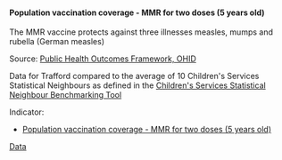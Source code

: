 #### Population vaccination coverage - MMR for two doses (5 years old)

The MMR vaccine protects against three illnesses measles, mumps and rubella (German measles)

Source: <a href="https://fingertips.phe.org.uk/profile/public-health-outcomes-framework" target="_blank">Public Health Outcomes Framework, OHID</a>

Data for Trafford compared to the average of 10 Children's Services Statistical Neighbours as defined in the <a href='https://www.gov.uk/government/publications/local-authority-interactive-tool-lait' target='_blank'>Children's Services Statistical Neighbour Benchmarking Tool</a>

Indicator:

* <a href="https://fingertips.phe.org.uk/search/30311#page/6/gid" target="_blank"> Population vaccination coverage - MMR for two doses (5 years old) </a>

<a href="https://www.trafforddatalab.io/trafford_themes/data/children/vaccination_mmr_5y.csv" aria-label="Download the data" class="downloadButton" target="_blank" download>Data <span class="fas fa-download"></span></a>
